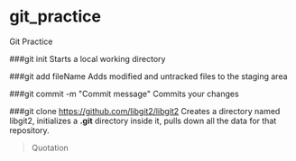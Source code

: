 # git_practice
Git Practice

###git init
Starts a local working directory

###git add fileName
Adds modified and untracked files to the staging area

###git commit -m "Commit message"
Commits your changes

###git clone https://github.com/libgit2/libgit2
Creates a directory named libgit2, initializes a **.git** directory inside it, pulls down all the data for that repository.

>Quotation